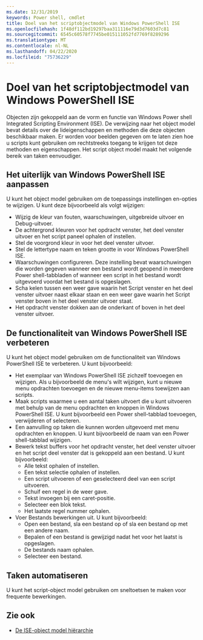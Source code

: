 ```yaml
---
ms.date: 12/31/2019
keywords: Power shell, cmdlet
title: Doel van het scriptobjectmodel van Windows PowerShell ISE
ms.openlocfilehash: 1f48df112bd19297baa311116e79d3d7603d7c81
ms.sourcegitcommit: 6545c60578f7745be015111052fd7769f8289296
ms.translationtype: MT
ms.contentlocale: nl-NL
ms.lasthandoff: 04/22/2020
ms.locfileid: "75736229"
---
```

# <a name="purpose-of-the-windows-powershell-ise-scripting-object-model"></a>Doel van het scriptobjectmodel van Windows PowerShell ISE

Objecten zijn gekoppeld aan de vorm en functie van Windows Power shell Integrated Scripting Environment (ISE). De verwijzing naar het object model bevat details over de lideigenschappen en methoden die deze objecten beschikbaar maken. Er worden voor beelden gegeven om te laten zien hoe u scripts kunt gebruiken om rechtstreeks toegang te krijgen tot deze methoden en eigenschappen. Het script object model maakt het volgende bereik van taken eenvoudiger.

## <a name="customizing-the-appearance-of-windows-powershell-ise"></a>Het uiterlijk van Windows PowerShell ISE aanpassen

U kunt het object model gebruiken om de toepassings instellingen en-opties te wijzigen. U kunt deze bijvoorbeeld als volgt wijzigen:

- Wijzig de kleur van fouten, waarschuwingen, uitgebreide uitvoer en Debug-uitvoer.
- De achtergrond kleuren voor het opdracht venster, het deel venster uitvoer en het script paneel ophalen of instellen.
- Stel de voorgrond kleur in voor het deel venster uitvoer.
- Stel de lettertype naam en teken grootte in voor Windows PowerShell ISE.
- Waarschuwingen configureren. Deze instelling bevat waarschuwingen die worden gegeven wanneer een bestand wordt geopend in meerdere Power shell-tabbladen of wanneer een script in het bestand wordt uitgevoerd voordat het bestand is opgeslagen.
- Scha kelen tussen een weer gave waarin het Script venster en het deel venster uitvoer naast elkaar staan en een weer gave waarin het Script venster boven in het deel venster uitvoer staat.
- Het opdracht venster dokken aan de onderkant of boven in het deel venster uitvoer.

## <a name="enhancing-the-functionality-of-windows-powershell-ise"></a>De functionaliteit van Windows PowerShell ISE verbeteren

U kunt het object model gebruiken om de functionaliteit van Windows PowerShell ISE te verbeteren. U kunt bijvoorbeeld:

- Het exemplaar van Windows PowerShell ISE zichzelf toevoegen en wijzigen. Als u bijvoorbeeld de menu's wilt wijzigen, kunt u nieuwe menu opdrachten toevoegen en de nieuwe menu-items toewijzen aan scripts.
- Maak scripts waarmee u een aantal taken uitvoert die u kunt uitvoeren met behulp van de menu opdrachten en knoppen in Windows PowerShell ISE. U kunt bijvoorbeeld een Power shell-tabblad toevoegen, verwijderen of selecteren.
- Een aanvulling op taken die kunnen worden uitgevoerd met menu opdrachten en knoppen. U kunt bijvoorbeeld de naam van een Power shell-tabblad wijzigen.
- Bewerk tekst buffers voor het opdracht venster, het deel venster uitvoer en het script deel venster dat is gekoppeld aan een bestand. U kunt bijvoorbeeld:
  - Alle tekst ophalen of instellen.
  - Een tekst selectie ophalen of instellen.
  - Een script uitvoeren of een geselecteerd deel van een script uitvoeren.
  - Schuif een regel in de weer gave.
  - Tekst invoegen bij een caret-positie.
  - Selecteer een blok tekst.
  - Het laatste regel nummer ophalen.
- Voer Bestands bewerkingen uit. U kunt bijvoorbeeld:
  - Open een bestand, sla een bestand op of sla een bestand op met een andere naam.
  - Bepalen of een bestand is gewijzigd nadat het voor het laatst is opgeslagen.
  - De bestands naam ophalen.
  - Selecteer een bestand.

## <a name="automating-tasks"></a>Taken automatiseren

U kunt het script-object model gebruiken om sneltoetsen te maken voor frequente bewerkingen.

## <a name="see-also"></a>Zie ook

- [De ISE-object model hiërarchie](The-ISE-Object-Model-Hierarchy.md)
